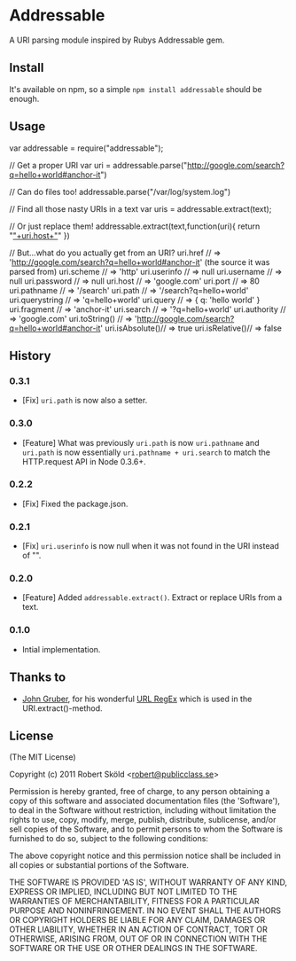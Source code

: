 # Addressable

  A URI parsing module inspired by Rubys Addressable gem.


## Install

  It's available on npm, so a simple `npm install addressable` should be enough.


## Usage

  var addressable = require("addressable");
  
  // Get a proper URI
  var uri = addressable.parse("http://google.com/search?q=hello+world#anchor-it")
  
  // Can do files too!
  addressable.parse("/var/log/system.log")
  
  // Find all those nasty URIs in a text
  var uris = addressable.extract(text);
  
  // Or just replace them!
  addressable.extract(text,function(uri){
    return "<a href='"+uri.href+"'>"+uri.host+"</a>"
  })
  
  // But...what do you actually get from an URI?
  uri.href        // => 'http://google.com/search?q=hello+world#anchor-it' (the source it was parsed from)
  uri.scheme      // => 'http'
  uri.userinfo    // => null
  uri.username    // => null
  uri.password    // => null
  uri.host        // => 'google.com'
  uri.port        // => 80
  uri.pathname    // => '/search'
  uri.path        // => '/search?q=hello+world'
  uri.querystring // => 'q=hello+world'
  uri.query       // => { q: 'hello world' }
  uri.fragment    // => 'anchor-it'
  uri.search      // => '?q=hello+world'
  uri.authority   // => 'google.com'
  uri.toString()  // => 'http://google.com/search?q=hello+world#anchor-it'
  uri.isAbsolute()// => true
  uri.isRelative()// => false

## History

### 0.3.1

* [Fix] `uri.path` is now also a setter.

### 0.3.0

* [Feature] What was previously `uri.path` is now `uri.pathname` and `uri.path` is now essentially `uri.pathname + uri.search` to match the HTTP.request API in Node 0.3.6+.

### 0.2.2

* [Fix] Fixed the package.json.

### 0.2.1

* [Fix] `uri.userinfo` is now null when it was not found in the URI instead of "".

### 0.2.0

* [Feature] Added `addressable.extract()`. Extract or replace URIs from a text.

### 0.1.0

* Intial implementation.


  
## Thanks to

* [John Gruber](http://daringfireball.net), for his wonderful [URL RegEx](http://daringfireball.net/2010/07/improved_regex_for_matching_urls) which is used in the URI.extract()-method.


## License 

(The MIT License)

Copyright (c) 2011 Robert Sk&ouml;ld &lt;robert@publicclass.se&gt;

Permission is hereby granted, free of charge, to any person obtaining
a copy of this software and associated documentation files (the
'Software'), to deal in the Software without restriction, including
without limitation the rights to use, copy, modify, merge, publish,
distribute, sublicense, and/or sell copies of the Software, and to
permit persons to whom the Software is furnished to do so, subject to
the following conditions:

The above copyright notice and this permission notice shall be
included in all copies or substantial portions of the Software.

THE SOFTWARE IS PROVIDED 'AS IS', WITHOUT WARRANTY OF ANY KIND,
EXPRESS OR IMPLIED, INCLUDING BUT NOT LIMITED TO THE WARRANTIES OF
MERCHANTABILITY, FITNESS FOR A PARTICULAR PURPOSE AND NONINFRINGEMENT.
IN NO EVENT SHALL THE AUTHORS OR COPYRIGHT HOLDERS BE LIABLE FOR ANY
CLAIM, DAMAGES OR OTHER LIABILITY, WHETHER IN AN ACTION OF CONTRACT,
TORT OR OTHERWISE, ARISING FROM, OUT OF OR IN CONNECTION WITH THE
SOFTWARE OR THE USE OR OTHER DEALINGS IN THE SOFTWARE.